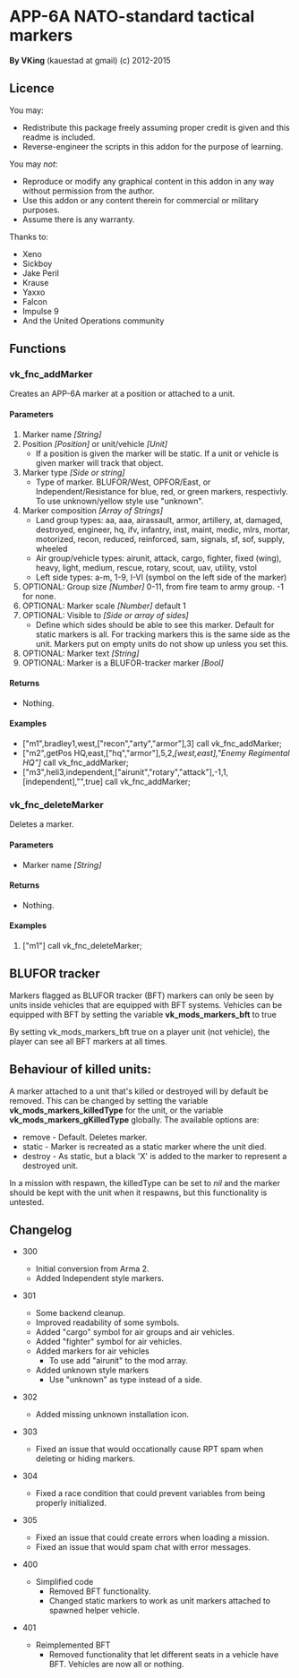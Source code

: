 # APP-6A NATO-standard tactical markers
**By VKing** (kauestad at gmail)
(c) 2012-2015

## Licence

You may:

* Redistribute this package freely assuming proper credit is given and this readme is included.
* Reverse-engineer the scripts in this addon for the purpose of learning.
	
You may _not_:

* Reproduce or modify any graphical content in this addon in any way without permission from the author.
* Use this addon or any content therein for commercial or military purposes.
* Assume there is any warranty.

Thanks to:
* Xeno
* Sickboy
* Jake Peril
* Krause
* Yaxxo
* Falcon
* Impulse 9
* And the United Operations community


## Functions

### vk_fnc_addMarker

Creates an APP-6A marker at a position or attached to a unit.

#### Parameters

1. Marker name _[String]_
2. Position _[Position]_ or unit/vehicle _[Unit]_
	- If a position is given the marker will be static. If a unit or vehicle is given marker will track that object.
3. Marker type _[Side or string]_
	- Type of marker. BLUFOR/West, OPFOR/East, or Independent/Resistance for blue, red, or green markers, respectivly. To use unknown/yellow style use "unknown".
4. Marker composition _[Array of Strings]_
	- Land group types: aa, aaa, airassault, armor, artillery, at, damaged, destroyed, engineer, hq, ifv, infantry, inst, maint, medic, mlrs, mortar, motorized, recon, reduced, reinforced, sam, signals, sf, sof, supply, wheeled
	- Air group/vehicle types: airunit, attack, cargo, fighter, fixed (wing), heavy, light, medium, rescue, rotary, scout, uav, utility, vstol
	- Left side types: a-m, 1-9, I-VI (symbol on the left side of the marker)
5. OPTIONAL: Group size _[Number]_ 0-11, from fire team to army group. -1 for none.
6. OPTIONAL: Marker scale _[Number]_ default 1
7.  OPTIONAL: Visible to _[Side or array of sides]_
	- Define which sides should be able to see this marker. Default for static markers is all. For tracking markers this is the same side as the unit. Markers put on empty units do not show up unless you set this.
8.  OPTIONAL: Marker text _[String]_
9.  OPTIONAL: Marker is a BLUFOR-tracker marker _[Bool]_

#### Returns

* Nothing.

#### Examples

* ["m1",bradley1,west,["recon","arty","armor"],3] call vk_fnc_addMarker;
* ["m2",getPos HQ,east,["hq","armor"],5,2,_[west,east],"Enemy Regimental HQ"]_ call vk_fnc_addMarker;
* ["m3",heli3,independent,["airunit","rotary","attack"],-1,1,[independent],"",true] call vk_fnc_addMarker;


### vk_fnc_deleteMarker

Deletes a marker.

#### Parameters

* Marker name _[String]_

#### Returns
* Nothing.

#### Examples
1. ["m1"] call vk_fnc_deleteMarker;

## BLUFOR tracker

Markers flagged as BLUFOR tracker (BFT) markers can only be seen by units inside vehicles that are equipped with BFT systems.
Vehicles can be equipped with BFT by setting the variable **vk_mods_markers_bft** to true

By setting vk_mods_markers_bft true on a player unit (not vehicle), the player can see all BFT markers at all times.


## Behaviour of killed units:

A marker attached to a unit that's killed or destroyed will by default be removed.
This can be changed by setting the variable **vk_mods_markers_killedType** for the unit, or the variable **vk_mods_markers_gKilledType** globally.
The available options are:

* remove - Default. Deletes marker.
* static - Marker is recreated as a static marker where the unit died.
* destroy - As static, but a black 'X' is added to the marker to represent a destroyed unit.
	
In a mission with respawn, the killedType can be set to _nil_ and the marker should be kept with the unit when it respawns, but this functionality is untested.

## Changelog

* 300
	- Initial conversion from Arma 2.
	- Added Independent style markers.

* 301
	* Some backend cleanup.
	* Improved readability of some symbols.
	* Added "cargo" symbol for air groups and air vehicles.
	* Added "fighter" symbol for air vehicles.
	* Added markers for air vehicles
		- To use add "airunit" to the mod array.
	* Added unknown style markers
		- Use "unknown" as type instead of a side.
	
* 302
	* Added missing unknown installation icon.

* 303
	* Fixed an issue that would occationally cause RPT spam when deleting or hiding markers.

* 304
	* Fixed a race condition that could prevent variables from being properly initialized.

* 305
	* Fixed an issue that could create errors when loading a mission.
	* Fixed an issue that would spam chat with error messages.

* 400
	* Simplified code
		- Removed BFT functionality.
		- Changed static markers to work as unit markers attached to spawned helper vehicle.

* 401
	* Reimplemented BFT
		- Removed functionality that let different seats in a vehicle have BFT. Vehicles are now all or nothing.
